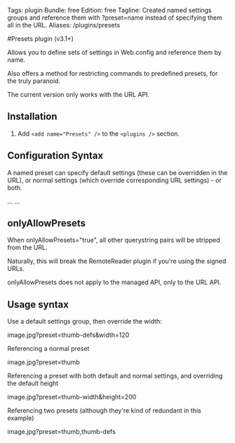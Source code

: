 Tags: plugin
Bundle: free
Edition: free
Tagline:  Created named settings groups and reference them with ?preset=name instead of specifying them all in the URL.
Aliases: /plugins/presets

#Presets plugin (v3.1+)

Allows you to define sets of settings in Web.config and reference them by name.

Also offers a method for restricting commands to predefined presets, for the truly paranoid.

The current version only works with the URL API.

## Installation

1. Add `<add name="Presets" />` to the `<plugins />` section.

## Configuration Syntax

A named preset can specify default settings (these can be overridden in the URL), or normal settings (which override corresponding URL settings) - or both. 

  <resizer>
  ...
    <presets onlyAllowPresets="false">
      <preset name="thumb-defs" defaults="width=100;height=100" />
      <preset name="thumb" settings="width=100;height=100" />
      <preset name="thumb-width" defaults="height=100" settings="width=100" /><!-- The height can be overriden, but not the width -->
    </presets>
  ...
  </resizer>

## onlyAllowPresets

When onlyAllowPresets="true", all other querystring pairs will be stripped from the URL. 

Naturally, this will break the RemoteReader plugin if you're using the signed URLs. 

onlyAllowPresets does not apply to the managed API, only to the URL API.

## Usage syntax

Use a default settings group, then override the width:

  image.jpg?preset=thumb-defs&width=120

Referencing a normal preset

  image.jpg?preset=thumb

Referencing a preset with both default and normal settings, and overriding the default height

  image.jpg?preset=thumb-width&height=200

Referencing two presets (although they're kind of redundant in this example)

  image.jpg?preset=thumb,thumb-defs